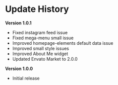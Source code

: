 # Update History

**Version 1.0.1**

- Fixed instagram feed issue
- Fixed mega-menu small issue
- Improved homepage-elements default data issue
- Improved small style issues
- Improved About Me widget
- Updated Envato Market to 2.0.0

**Version 1.0.0**

- Initial release  
